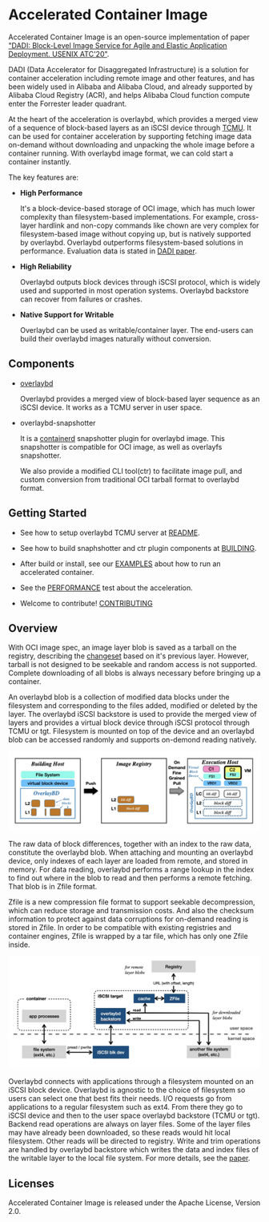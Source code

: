 # Accelerated Container Image

Accelerated Container Image is an open-source implementation of paper ["DADI: Block-Level Image Service for Agile and Elastic Application Deployment. USENIX ATC'20"](https://www.usenix.org/conference/atc20/presentation/li-huiba).

DADI (Data Accelerator for Disaggregated Infrastructure) is a solution for container acceleration including remote image and other features,
and has been widely used in Alibaba and Alibaba Cloud, and already supported by Alibaba Cloud Registry (ACR), and helps Alibaba Cloud function compute enter the Forrester leader quadrant.

At the heart of the acceleration is overlaybd, which provides a merged view of a sequence of block-based layers as an iSCSI device through [TCMU](https://www.kernel.org/doc/Documentation/target/tcmu-design.txt).
It can be used for container acceleration by supporting fetching image data on-demand without downloading and unpacking the whole image before a container running. With overlaybd image format, we can cold start a container instantly.

The key features are:

* **High Performance**

    It's a block-device-based storage of OCI image, which has much lower complexity than filesystem-based implementations. For example, cross-layer hardlink and non-copy commands like chown are very complex for filesystem-based image without copying up, but is natively supported by overlaybd. Overlaybd outperforms filesystem-based solutions in performance. Evaluation data is stated in [DADI paper](https://www.usenix.org/conference/atc20/presentation/li-huiba).

* **High Reliability**

    Overlaybd outputs block devices through iSCSI protocol, which is widely used and supported in most operation systems. Overlaybd backstore can recover from failures or crashes.

* **Native Support for Writable**

    Overlaybd can be used as writable/container layer. The end-users can build their overlaybd images naturally without conversion.

## Components

* [overlaybd](https://github.com/alibaba/overlaybd)

    Overlaybd provides a merged view of block-based layer sequence as an iSCSI device. It works as a TCMU server in user space.

* overlaybd-snapshotter

    It is a [containerd](https://containerd.io/) snapshotter plugin for overlaybd image. This snapshotter is compatible for OCI image, as well as overlayfs snapshotter.

    We also provide a modified CLI tool(ctr) to facilitate image pull, and custom conversion from traditional OCI tarball format to overlaybd format.

## Getting Started

* See how to setup overlaybd TCMU server at [README](https://github.com/alibaba/overlaybd).

* See how to build snaphshotter and ctr plugin components at [BUILDING](docs/BUILDING.md).

* After build or install, see our [EXAMPLES](docs/EXAMPLES.md) about how to run an accelerated container.

* See the [PERFORMANCE](docs/PERFORMANCE.md) test about the acceleration.

* Welcome to contribute! [CONTRIBUTING](docs/CONTRIBUTING.md)

## Overview

With OCI image spec, an image layer blob is saved as a tarball on the registry, describing the [changeset](https://github.com/opencontainers/image-spec/blob/v1.0.1/layer.md#change-types) based on it's previous layer. However, tarball is not designed to be seekable and random access is not supported. Complete downloading of all blobs is always necessary before bringing up a container.

An overlaybd blob is a collection of modified data blocks under the filesystem and corresponding to the files added, modified or deleted by the layer. The overlaybd iSCSI backstore is used to provide the merged view of layers and provides a virtual block device through iSCSI protocol through TCMU or tgt. Filesystem is mounted on top of the device and an overlaybd blob can be accessed randomly and supports on-demond reading natively.

![image data flow](docs/images/image-flow.jpg "image data flow")

The raw data of block differences, together with an index to the raw data, constitute the overlaybd blob. When attaching and mounting an overlaybd device, only indexes of each layer are loaded from remote, and stored in memory. For data reading, overlaybd performs a range lookup in the index to find out where in the blob to read and then performs a remote fetching. That blob is in Zfile format.

Zfile is a new compression file format to support seekable decompression, which can reduce storage and transmission costs. And also the checksum information to protect against data corruptions for on-demand reading is stored in Zfile. In order to be compatible with existing registries and container engines, Zfile is wrapped by a tar file, which has only one Zfile inside.

![io-path](docs/images/io-path.jpg "io-path")

Overlaybd connects with applications through a filesystem mounted on an iSCSI block device. Overlaybd is agnostic to the choice of filesystem so users can select one that best fits their needs. I/O requests go from applications to a regular filesystem such as ext4. From there they go to iSCSI device and then to the user space overlaybd backstore (TCMU or tgt). Backend read operations are always on layer files. Some of the layer files may have already been downloaded, so these reads would hit local filesystem. Other reads will be directed to registry. Write and trim operations are handled by overlaybd backstore which writes the data and index files of the writable layer to the local file system. For more details, see the [paper](https://www.usenix.org/conference/atc20/presentation/li-huiba).

## Licenses

Accelerated Container Image is released under the Apache License, Version 2.0.